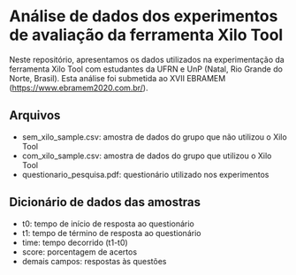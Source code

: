 # Análise de dados dos experimentos de avaliação da ferramenta Xilo Tool

Neste repositório, apresentamos os dados utilizados na experimentação da
ferramenta Xilo Tool com estudantes da UFRN e UnP (Natal, Rio Grande do Norte, Brasil).
Esta análise foi submetida ao XVII EBRAMEM (https://www.ebramem2020.com.br/).

## Arquivos
- sem_xilo_sample.csv: amostra de dados do grupo que não utilizou o Xilo Tool
- com_xilo_sample.csv: amostra de dados do grupo que utilizou o Xilo Tool
- questionario_pesquisa.pdf: questionário utilizado nos experimentos

## Dicionário de dados das amostras
- t0: tempo de início de resposta ao questionário
- t1: tempo de término de resposta ao questionário
- time: tempo decorrido (t1-t0)
- score: porcentagem de acertos
- demais campos: respostas às questões
